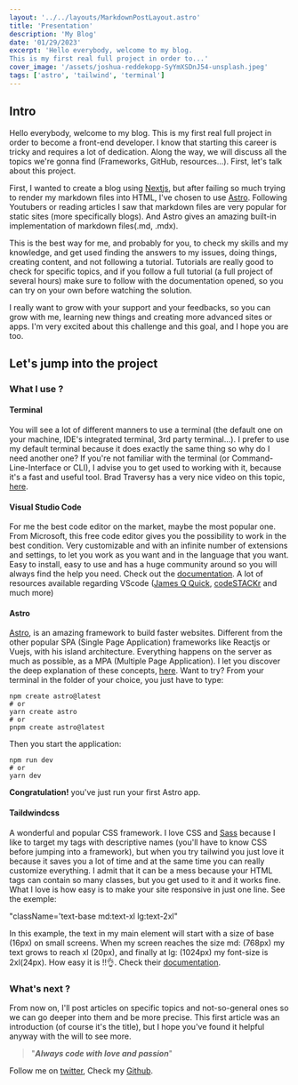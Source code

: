 ```yaml
---
layout: '../../layouts/MarkdownPostLayout.astro'
title: 'Presentation'
description: 'My Blog'
date: '01/29/2023'
excerpt: 'Hello everybody, welcome to my blog.
This is my first real full project in order to...'
cover_image: '/assets/joshua-reddekopp-SyYmXSDnJ54-unsplash.jpeg'
tags: ['astro', 'tailwind', 'terminal']
---
```


## Intro

Hello everybody, welcome to my blog.
This is my first real full project in order to become a front-end developer. I know that starting this career is tricky and requires a lot of dedication.
Along the way, we will discuss all the topics we're gonna find (Frameworks, GitHub, resources...). First, let's talk about this project.

First, I wanted to create a blog using [Nextjs](https://www.nextjs.org), but after failing so much trying to render my markdown files into HTML, I've chosen to use [Astro](https://www.astro.build).
Following Youtubers or reading articles I saw that markdown files are very popular for static sites (more specifically blogs). And Astro gives an amazing built-in implementation of markdown files(.md, .mdx).

This is the best way for me, and probably for you, to check my skills and my knowledge, and get used finding the answers to my issues, doing things, creating content, and not following a tutorial. Tutorials are really good to check for specific topics, and if you follow a full tutorial (a full project of several hours) make sure to follow with the documentation opened, so you can try on your own before watching the solution.

I really want to grow with your support and your feedbacks, so you can grow with me, learning new things and creating more advanced sites or apps.
I'm very excited about this challenge and this goal, and I hope you are too.

## Let's jump into the project

### What I use ?

#### Terminal

You will see a lot of different manners to use a terminal (the default one on your machine, IDE's integrated terminal, 3rd party terminal...). I prefer to use my default terminal because it does exactly the same thing so why do I need another one? If you're not familiar with the terminal (or Command-Line-Interface or CLI), I advise you to get used to working with it, because it's a fast and useful tool. Brad Traversy has a very nice video on this topic, [here](https://www.youtube.com/watch?v=uwAqEzhyjtw&t=2081s).

#### Visual Studio Code

For me the best code editor on the market, maybe the most popular one. From Microsoft, this free code editor gives you the possibility to work in the best condition. Very customizable and with an infinite number of extensions and settings, to let you work as you want and in the language that you want. Easy to install, easy to use and has a huge community around so you will always find the help you need. Check out the [documentation](https://code.visualstudio.com). A lot of resources available regarding VScode ([James Q Quick](https://www.jamesqquick.com), [codeSTACKr](https://www.codestackr.com) and much more)

#### Astro

[Astro](https://www.astro.build), is an amazing framework to build faster websites. Different from the other popular SPA (Single Page Application) frameworks like Reactjs or Vuejs, with his island architecture. Everything happens on the server as much as possible, as a MPA (Multiple Page Application). I let you discover the deep explanation of these concepts, [here](https://docs.astro.build/en/concepts/mpa-vs-spa/). Want to try? From your terminal in the folder of your choice, you just have to type:

```
npm create astro@latest
# or
yarn create astro
# or
pnpm create astro@latest
```

Then you start the application:

```
npm run dev
# or
yarn dev
```

**Congratulation!** you've just run your first Astro app.

#### Taildwindcss

A wonderful and popular CSS framework. I love CSS and [Sass](https://www.sass-lang.com) because I like to target my tags with descriptive names (you'll have to know CSS before jumping into a framework), but when you try tailwind you just love it because it saves you a lot of time and at the same time you can really customize everything. I admit that it can be a mess because your HTML tags can contain so many classes, but you get used to it and it works fine. What I love is how easy is to make your site responsive in just one line. See the exemple:

"className='text-base md:text-xl lg:text-2xl"

In this example, the text in my main element will start with a size of base (16px) on small screens. When my screen reaches the size md: (768px) my text grows to reach xl (20px), and finally at lg: (1024px) my font-size is 2xl(24px). How easy it is !!👌. Check their [documentation](https://www.tailwindcss.com).

### What's next ?

From now on, I'll post articles on specific topics and not-so-general ones so we can go deeper into them and be more precise.
This first article was an introduction (of course it's the title), but I hope you've found it helpful anyway with the will to see more.

> "**_Always_ _code_ _with_ _love_ _and_ _passion_**"

Follow me on [twitter](https://www.twitter.com/design_fry), Check my [Github](https://www.github.com/Canfry).
